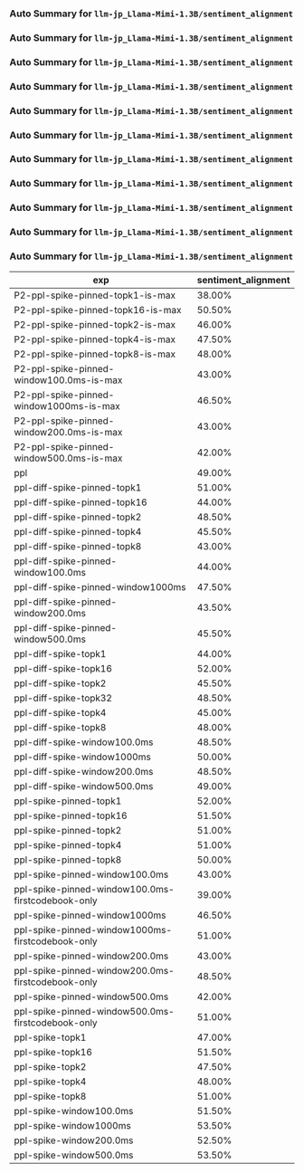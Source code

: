 ### Auto Summary for `llm-jp_Llama-Mimi-1.3B/sentiment_alignment`

### Auto Summary for `llm-jp_Llama-Mimi-1.3B/sentiment_alignment`

### Auto Summary for `llm-jp_Llama-Mimi-1.3B/sentiment_alignment`

### Auto Summary for `llm-jp_Llama-Mimi-1.3B/sentiment_alignment`

### Auto Summary for `llm-jp_Llama-Mimi-1.3B/sentiment_alignment`

### Auto Summary for `llm-jp_Llama-Mimi-1.3B/sentiment_alignment`

### Auto Summary for `llm-jp_Llama-Mimi-1.3B/sentiment_alignment`

### Auto Summary for `llm-jp_Llama-Mimi-1.3B/sentiment_alignment`

### Auto Summary for `llm-jp_Llama-Mimi-1.3B/sentiment_alignment`

### Auto Summary for `llm-jp_Llama-Mimi-1.3B/sentiment_alignment`

### Auto Summary for `llm-jp_Llama-Mimi-1.3B/sentiment_alignment`

<!-- AUTO-GEN: SPLIT TABLE -->
| exp | sentiment_alignment |
| --- | --- |
| P2-ppl-spike-pinned-topk1-is-max | 38.00% |
| P2-ppl-spike-pinned-topk16-is-max | 50.50% |
| P2-ppl-spike-pinned-topk2-is-max | 46.00% |
| P2-ppl-spike-pinned-topk4-is-max | 47.50% |
| P2-ppl-spike-pinned-topk8-is-max | 48.00% |
| P2-ppl-spike-pinned-window100.0ms-is-max | 43.00% |
| P2-ppl-spike-pinned-window1000ms-is-max | 46.50% |
| P2-ppl-spike-pinned-window200.0ms-is-max | 43.00% |
| P2-ppl-spike-pinned-window500.0ms-is-max | 42.00% |
| ppl | 49.00% |
| ppl-diff-spike-pinned-topk1 | 51.00% |
| ppl-diff-spike-pinned-topk16 | 44.00% |
| ppl-diff-spike-pinned-topk2 | 48.50% |
| ppl-diff-spike-pinned-topk4 | 45.50% |
| ppl-diff-spike-pinned-topk8 | 43.00% |
| ppl-diff-spike-pinned-window100.0ms | 44.00% |
| ppl-diff-spike-pinned-window1000ms | 47.50% |
| ppl-diff-spike-pinned-window200.0ms | 43.50% |
| ppl-diff-spike-pinned-window500.0ms | 45.50% |
| ppl-diff-spike-topk1 | 44.00% |
| ppl-diff-spike-topk16 | 52.00% |
| ppl-diff-spike-topk2 | 45.50% |
| ppl-diff-spike-topk32 | 48.50% |
| ppl-diff-spike-topk4 | 45.00% |
| ppl-diff-spike-topk8 | 48.00% |
| ppl-diff-spike-window100.0ms | 48.50% |
| ppl-diff-spike-window1000ms | 50.00% |
| ppl-diff-spike-window200.0ms | 48.50% |
| ppl-diff-spike-window500.0ms | 49.00% |
| ppl-spike-pinned-topk1 | 52.00% |
| ppl-spike-pinned-topk16 | 51.50% |
| ppl-spike-pinned-topk2 | 51.00% |
| ppl-spike-pinned-topk4 | 51.00% |
| ppl-spike-pinned-topk8 | 50.00% |
| ppl-spike-pinned-window100.0ms | 43.00% |
| ppl-spike-pinned-window100.0ms-firstcodebook-only | 39.00% |
| ppl-spike-pinned-window1000ms | 46.50% |
| ppl-spike-pinned-window1000ms-firstcodebook-only | 51.00% |
| ppl-spike-pinned-window200.0ms | 43.00% |
| ppl-spike-pinned-window200.0ms-firstcodebook-only | 48.50% |
| ppl-spike-pinned-window500.0ms | 42.00% |
| ppl-spike-pinned-window500.0ms-firstcodebook-only | 51.00% |
| ppl-spike-topk1 | 47.00% |
| ppl-spike-topk16 | 51.50% |
| ppl-spike-topk2 | 47.50% |
| ppl-spike-topk4 | 48.00% |
| ppl-spike-topk8 | 51.00% |
| ppl-spike-window100.0ms | 51.50% |
| ppl-spike-window1000ms | 53.50% |
| ppl-spike-window200.0ms | 52.50% |
| ppl-spike-window500.0ms | 53.50% |
<!-- AUTO-GEN: SPLIT TABLE -->
